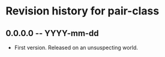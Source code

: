 # Revision history for pair-class

## 0.0.0.0 -- YYYY-mm-dd

* First version. Released on an unsuspecting world.
